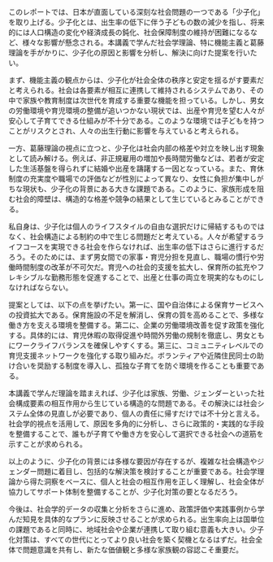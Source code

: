 このレポートでは、日本が直面している深刻な社会問題の一つである「少子化」を取り上げる。少子化とは、出生率の低下に伴う子どもの数の減少を指し、将来的には人口構造の変化や経済成長の鈍化、社会保障制度の維持が困難になるなど、様々な影響が懸念される。本講義で学んだ社会学理論、特に機能主義と葛藤理論を手がかりに、少子化の原因と影響を分析し、解決に向けた提案を行いたい。

まず、機能主義の観点からは、少子化が社会全体の秩序と安定を揺るがす要素だと考えられる。社会は各要素が相互に連携して維持されるシステムであり、その中で家族や教育制度は次世代を育成する重要な機能を担っている。しかし、男女の労働環境や育児環境の整備が追いつかない現状では、出産や育児を望む人々が安心して子育てできる仕組みが不十分である。このような環境では子どもを持つことがリスクとされ、人々の出生行動に影響を与えていると考えられる。

一方、葛藤理論の視点に立つと、少子化は社会内部の格差や対立を映し出す現象として読み解ける。例えば、非正規雇用の増加や長時間労働などは、若者が安定した生活基盤を得られずに結婚や出産を躊躇する一因となっている。また、育休制度の充実度や職場での評価などが性別によって異なり、女性に負担が集中しがちな現状も、少子化の背景にある大きな課題である。このように、家族形成を阻む社会的障壁は、構造的な格差や競争の結果として生じているとみることができる。

私自身は、少子化は個人のライフスタイルの自由な選択だけに帰結するものではなく、社会構造による制約の中で生じる問題だと考えている。人々が希望するライフコースを実現できる社会を作らなければ、出生率の低下はさらに進行するだろう。そのためには、まず男女間での家事・育児分担を見直し、職場の慣行や労働時間制度の改革が不可欠だ。育児への社会的支援を拡大し、保育所の拡充やフレキシブルな勤務形態を促進することで、出産と仕事の両立を現実的なものにしなければならない。

提案としては、以下の点を挙げたい。第一に、国や自治体による保育サービスへの投資拡大である。保育施設の不足を解消し、保育の質を高めることで、多様な働き方を支える環境を整備する。第二に、企業の労働環境改善を促す政策を強化する。具体的には、育児休暇の取得促進や時間外労働の規制を徹底し、男女ともにワークライフバランスを確保しやすくする。第三に、コミュニティレベルでの育児支援ネットワークを強化する取り組みだ。ボランティアや近隣住民同士の助け合いを奨励する制度を導入し、孤独な子育てを防ぐ環境を作ることも重要である。

本講義で学んだ理論を踏まえれば、少子化は家族、労働、ジェンダーといった社会構成要素の相互作用から生じている構造的な問題である。その解決には社会システム全体の見直しが必要であり、個人の責任に帰すだけでは不十分と言える。社会学的視点を活用して、原因を多角的に分析し、さらに政策的・実践的な手段を整備することで、誰もが子育てや働き方を安心して選択できる社会への道筋を示すことが求められる。

以上のように、少子化の背景には多様な要因が存在するが、複雑な社会構造やジェンダー問題に着目し、包括的な解決策を検討することが重要である。社会学理論から得た洞察をベースに、個人と社会の相互作用を正しく理解し、社会全体が協力してサポート体制を整備することが、少子化対策の要となるだろう。

今後は、社会学的データの収集と分析をさらに進め、政策評価や実践事例から学んだ知見を具体的なプランに反映させることが求められる。出生率向上は国単位の課題であると同時に、地域社会や企業が連携して取り組む意義も大きい。少子化対策は、すべての世代にとってより良い社会を築く契機となるはずだ。社会全体で問題意識を共有し、新たな価値観と多様な家族観の容認こそ重要だ。